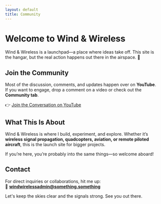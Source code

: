 ```yaml
---
layout: default
title: Community
---
```


# Welcome to Wind & Wireless  

Wind & Wireless is a launchpad—a place where ideas take off. This site is the hangar, but the real action happens out there in the airspace. 🚀  

## Join the Community  

Most of the discussion, comments, and updates happen over on **YouTube**. If you want to engage, drop a comment on a video or check out the **Community tab**.  

👉 [Join the Conversation on YouTube](https://www.youtube.com/@YourChannel)  

## What This Is About  

Wind & Wireless is where I build, experiment, and explore. Whether it’s **wireless signal propagation, quadcopters, aviation, or remote piloted aircraft**, this is the launch site for bigger projects.  

If you’re here, you’re probably into the same things—so welcome aboard!  

## Contact  

For direct inquiries or collaborations, hit me up:  
📧 **windwirelessadmin@something.something**  

Let's keep the skies clear and the signals strong. See you out there.  
